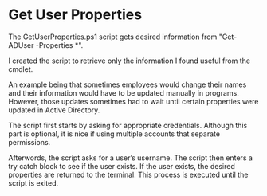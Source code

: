 # Get User Properties
The GetUserProperties.ps1 script gets desired information from "Get-ADUser -Properties *".

I created the script to retrieve only the information I found useful from the cmdlet.

An example being that sometimes employees would change their names and their information would have to be updated manually in programs. However, those updates sometimes had to wait until certain properties were updated in Active Directory.

The script first starts by asking for appropriate credentials. Although this part is optional, it is nice if using multiple accounts that separate permissions. 

Afterwords, the script asks for a user’s username. The script then enters a try catch block to see if the user exists. If the user exists, the desired properties are returned to the terminal. This process is executed until the script is exited.
